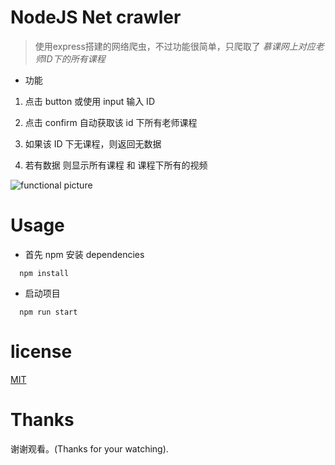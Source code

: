 
# NodeJS Net crawler

> 使用express搭建的网络爬虫，不过功能很简单，只爬取了 *慕课网上对应老师ID下的所有课程*

* 功能

1. 点击 button 或使用 input 输入 ID

2. 点击 confirm 自动获取该 id 下所有老师课程

3. 如果该 ID 下无课程，则返回无数据

4. 若有数据 则显示所有课程 和 课程下所有的视频

![functional picture](https://github.com/GivingWu/givingwu.github.io/blob/master/images/imooc-net-crawler.gif "details operation")

# Usage

* 首先 npm 安装 dependencies

```
  npm install
```

* 启动项目

```
  npm run start
```

# license

[MIT](https://opensource.org/licenses/MIT)

# Thanks

谢谢观看。(Thanks for your watching).
